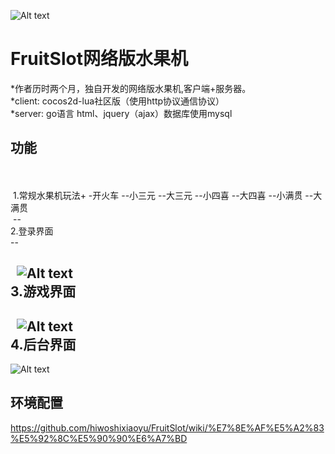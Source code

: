 ![Alt text](https://github.com/hiwoshixiaoyu/FruitSlot/blob/master/readme/icon.jpg)

# FruitSlot网络版水果机

*作者历时两个月，独自开发的网络版水果机,客户端+服务器。
 <br />
*client: cocos2d-lua社区版（使用http协议通信协议）
 <br />
*server: go语言  html、jquery（ajax）数据库使用mysql

## 功能
 <br />
 <br /> 1.常规水果机玩法+ -开火车 --小三元 --大三元 --小四喜 --大四喜 --小满贯 --大满贯  <br />
  --
 <br /> 2.登录界面 <br />
  --
  
   ![Alt text](https://github.com/hiwoshixiaoyu/FruitSlot/blob/master/readme/show1.gif) 
  <br />3.游戏界面  <br />
  --
  
   ![Alt text](https://github.com/hiwoshixiaoyu/FruitSlot/blob/master/readme/show2.gif) 
  <br />4.后台界面  <br />
--

 ![Alt text](https://github.com/hiwoshixiaoyu/FruitSlot/blob/master/readme/background.png)  

 

## 环境配置
https://github.com/hiwoshixiaoyu/FruitSlot/wiki/%E7%8E%AF%E5%A2%83%E5%92%8C%E5%90%90%E6%A7%BD


